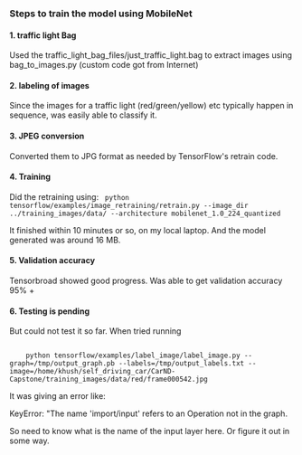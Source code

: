 ### Steps to train the model using MobileNet

#### 1. traffic light Bag
Used the traffic_light_bag_files/just_traffic_light.bag to extract images using bag_to_images.py (custom code got from Internet)

#### 2. labeling of images
Since the images for a traffic light (red/green/yellow) etc typically happen in sequence, was easily able to classify it. 

#### 3. JPEG conversion
Converted them to JPG format as needed by TensorFlow's retrain code. 

#### 4. Training
Did the retraining using: 
<code>
    python tensorflow/examples/image_retraining/retrain.py --image_dir ../training_images/data/ --architecture mobilenet_1.0_224_quantized
</code>

It finished within 10 minutes or so, on my local laptop. And the model generated was around 16 MB.

#### 5. Validation accuracy
Tensorbroad showed good progress. 
  Was able to get validation accuracy 95% +

#### 6. Testing is pending
  But could not test it so far. When tried running 

<code>
	python tensorflow/examples/label_image/label_image.py --graph=/tmp/output_graph.pb --labels=/tmp/output_labels.txt --image=/home/khush/self_driving_car/CarND-Capstone/training_images/data/red/frame000542.jpg
</code>

  It was giving an error like: 
  
  KeyError: "The name 'import/input' refers to an Operation not in the graph.

  So need to know what is the name of the input layer here. Or figure it out in some way.

